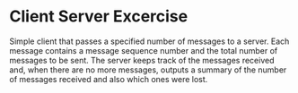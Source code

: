 # Client Server Excercise

Simple client that passes a specified number of messages to a server. Each message contains a message sequence number and the total number of messages to
be sent. The server keeps track of the messages received and, when there are no more messages, outputs a summary of the number of messages received and also which ones were lost.
